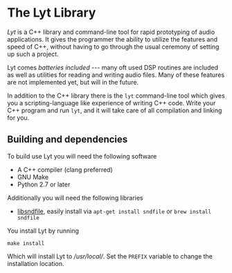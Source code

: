 # The Lyt Library
*Lyt* is a C++ library and command-line tool for rapid prototyping of audio applications. It gives the programmer the ability to utilize the features and speed of C++, without having to go through the usual ceremony of setting up such a project.

Lyt comes *batteries included* --- many oft used DSP routines are included as well as utilities for reading and writing audio files. Many of these features are not implemented yet, but will in the future.

In addition to the C++ library there is the `lyt` command-line tool which gives you a scripting-language like experience of writing C++ code. Write your C++ program and run `lyt`, and it will take care of all compilation and linking for you.

## Building and dependencies
To build use Lyt you will need the following software

* A C++ compiler (clang preferred)
* GNU Make
* Python 2.7 or later

Additionally you will need the following libraries

* [libsndfile](http://www.mega-nerd.com/libsndfile/), easily install via `apt-get install sndfile` or `brew install sndfile`

You install Lyt by running

```
make install
```

Which will install Lyt to */usr/local/*. Set the `PREFIX` variable to change the installation location.
